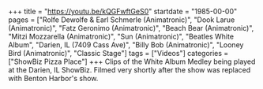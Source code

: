 +++
title = "https://youtu.be/kQGFwftGeS0"
startdate = "1985-00-00"
pages = ["Rolfe Dewolfe & Earl Schmerle (Animatronic)", "Dook Larue (Animatronic)", "Fatz Geronimo (Animatronic)", "Beach Bear (Animatronic)", "Mitzi Mozzarella (Animatronic)", "Sun (Animatronic)", "Beatles White Album", "Darien, IL (7409 Cass Ave)", "Billy Bob (Animatronic)", "Looney Bird (Animatronic)", "Classic Stage"]
tags = ["Videos"]
categories = ["ShowBiz Pizza Place"]
+++
Clips of the White Album Medley being played at the Darien, IL ShowBiz. Filmed very shortly after the show was replaced with Benton Harbor's show.
